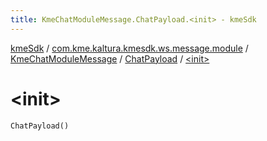```yaml
---
title: KmeChatModuleMessage.ChatPayload.<init> - kmeSdk
---
```


[kmeSdk](../../../index.html) / [com.kme.kaltura.kmesdk.ws.message.module](../../index.html) / [KmeChatModuleMessage](../index.html) / [ChatPayload](index.html) / [&lt;init&gt;](./-init-.html)

# &lt;init&gt;

`ChatPayload()`